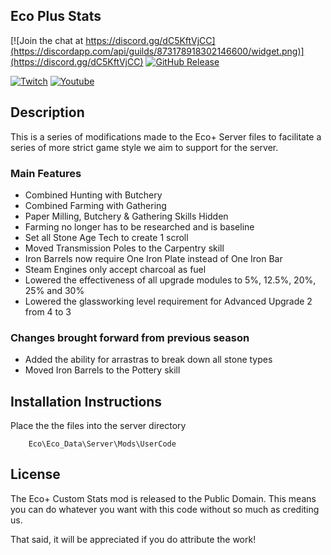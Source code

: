 Eco Plus Stats 
-----------------

[![Join the chat at https://discord.gg/dC5KftVjCC](https://discordapp.com/api/guilds/873178918302146600/widget.png)](https://discord.gg/dC5KftVjCC)
[![GitHub Release](https://img.shields.io/github/v/release/D-Kalkan/Custom-Stats-Eco.svg)](https://github.com/D-Kalkan/Custom-Stats-Eco/releases)

[![Twitch](https://img.shields.io/twitch/status/saltemike?style=social)](https://www.twitch.tv/saltemike)
[![Youtube](https://img.shields.io/youtube/channel/views/UCOblfLLbNni0_VUeGWhiKDw?style=social)](https://www.youtube.com/c/SaltEMike)

## Description ##

This is a series of modifications made to the Eco+ Server files to facilitate a series of more strict game style we aim to support for the server.

### Main Features ###


* Combined Hunting with Butchery
* Combined Farming with Gathering
* Paper Milling, Butchery & Gathering Skills Hidden
* Farming no longer has to be researched and is baseline
* Set all Stone Age Tech to create 1 scroll
* Moved Transmission Poles to the Carpentry skill
* Iron Barrels now require One Iron Plate instead of One Iron Bar
* Steam Engines only accept charcoal as fuel
* Lowered the effectiveness of all upgrade modules to 5%, 12.5%, 20%, 25% and 30%
* Lowered the glassworking level requirement for Advanced Upgrade 2 from 4 to 3

### Changes brought forward from previous season ###
* Added the ability for arrastras to break down all stone types
* Moved Iron Barrels to the Pottery skill

## Installation Instructions ##

Place the the files into the server directory 

		Eco\Eco_Data\Server\Mods\UserCode

## License ##

The Eco+ Custom Stats mod is released to the Public Domain. This means you can do whatever you want with this code without so much as crediting us.

That said, it will be appreciated if you do attribute the work!